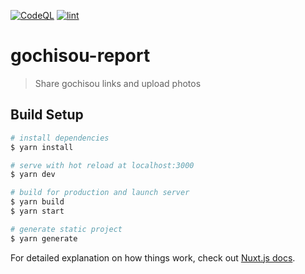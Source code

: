 [![CodeQL](https://github.com/sampo02/gochisou-report/actions/workflows/codeql-analysis.yml/badge.svg)](https://github.com/sampo02/gochisou-report/actions/workflows/codeql-analysis.yml)
[![lint](https://github.com/sampo02/gochisou-report/actions/workflows/lint.yml/badge.svg)](https://github.com/sampo02/gochisou-report/actions/workflows/lint.yml)

# gochisou-report

> Share gochisou links and upload photos

## Build Setup

```bash
# install dependencies
$ yarn install

# serve with hot reload at localhost:3000
$ yarn dev

# build for production and launch server
$ yarn build
$ yarn start

# generate static project
$ yarn generate
```

For detailed explanation on how things work, check out [Nuxt.js docs](https://nuxtjs.org).
